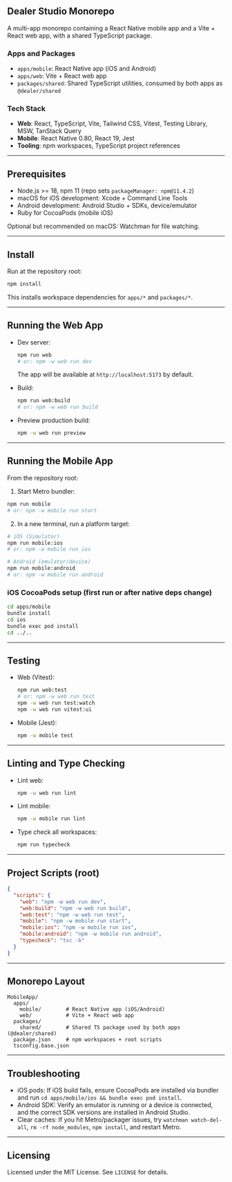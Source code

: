 ## Dealer Studio Monorepo

A multi-app monorepo containing a React Native mobile app and a Vite + React web app, with a shared TypeScript package.

### Apps and Packages
- `apps/mobile`: React Native app (iOS and Android)
- `apps/web`: Vite + React web app
- `packages/shared`: Shared TypeScript utilities, consumed by both apps as `@dealer/shared`

### Tech Stack
- **Web**: React, TypeScript, Vite, Tailwind CSS, Vitest, Testing Library, MSW, TanStack Query
- **Mobile**: React Native 0.80, React 19, Jest
- **Tooling**: npm workspaces, TypeScript project references

---

## Prerequisites
- Node.js >= 18, npm 11 (repo sets `packageManager: npm@11.4.2`)
- macOS for iOS development: Xcode + Command Line Tools
- Android development: Android Studio + SDKs, device/emulator
- Ruby for CocoaPods (mobile iOS)

Optional but recommended on macOS: Watchman for file watching.

---

## Install
Run at the repository root:

```bash
npm install
```

This installs workspace dependencies for `apps/*` and `packages/*`.

---

## Running the Web App
- Dev server:
  ```bash
  npm run web
  # or: npm -w web run dev
  ```
  The app will be available at `http://localhost:5173` by default.

- Build:
  ```bash
  npm run web:build
  # or: npm -w web run build
  ```

- Preview production build:
  ```bash
  npm -w web run preview
  ```

---

## Running the Mobile App
From the repository root:

1) Start Metro bundler:
```bash
npm run mobile
# or: npm -w mobile run start
```

2) In a new terminal, run a platform target:
```bash
# iOS (Simulator)
npm run mobile:ios
# or: npm -w mobile run ios

# Android (emulator/device)
npm run mobile:android
# or: npm -w mobile run android
```

### iOS CocoaPods setup (first run or after native deps change)
```bash
cd apps/mobile
bundle install
cd ios
bundle exec pod install
cd ../..
```

---

## Testing
- Web (Vitest):
  ```bash
  npm run web:test
  # or: npm -w web run test
  npm -w web run test:watch
  npm -w web run vitest:ui
  ```

- Mobile (Jest):
  ```bash
  npm -w mobile test
  ```

---

## Linting and Type Checking
- Lint web:
  ```bash
  npm -w web run lint
  ```
- Lint mobile:
  ```bash
  npm -w mobile run lint
  ```
- Type check all workspaces:
  ```bash
  npm run typecheck
  ```

---

## Project Scripts (root)
```json
{
  "scripts": {
    "web": "npm -w web run dev",
    "web:build": "npm -w web run build",
    "web:test": "npm -w web run test",
    "mobile": "npm -w mobile run start",
    "mobile:ios": "npm -w mobile run ios",
    "mobile:android": "npm -w mobile run android",
    "typecheck": "tsc -b"
  }
}
```

---

## Monorepo Layout
```
MobileApp/
  apps/
    mobile/        # React Native app (iOS/Android)
    web/           # Vite + React web app
  packages/
    shared/        # Shared TS package used by both apps (@dealer/shared)
  package.json     # npm workspaces + root scripts
  tsconfig.base.json
```

---

## Troubleshooting
- iOS pods: If iOS build fails, ensure CocoaPods are installed via bundler and run `cd apps/mobile/ios && bundle exec pod install`.
- Android SDK: Verify an emulator is running or a device is connected, and the correct SDK versions are installed in Android Studio.
- Clear caches: If you hit Metro/packager issues, try `watchman watch-del-all`, `rm -rf node_modules`, `npm install`, and restart Metro.

---

## Licensing
Licensed under the MIT License. See `LICENSE` for details.


